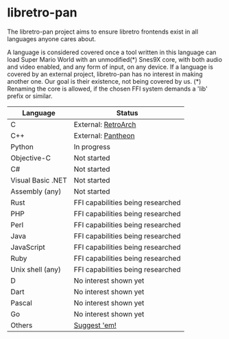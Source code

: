 libretro-pan
============

The libretro-pan project aims to ensure libretro frontends exist in all languages anyone cares about.

A language is considered covered once a tool written in this language can load Super Mario World with an unmodified(\*) Snes9X core, with both audio and video enabled, and any form of input, on any device.
If a language is covered by an external project, libretro-pan has no interest in making another one. Our goal is their existence, not being covered by us.
(\*) Renaming the core is allowed, if the chosen FFI system demands a 'lib' prefix or similar.

| Language | Status |
| ---- | ---- |
| C | External: [RetroArch](https://github.com/libretro/RetroArch) |
| C++ | External: [Pantheon](https://github.com/Druage/Pantheon) |
| Python | In progress |
| Objective-C | Not started |
| C# | Not started |
| Visual Basic .NET | Not started |
| Assembly (any) | Not started |
| Rust | FFI capabilities being researched |
| PHP | FFI capabilities being researched |
| Perl | FFI capabilities being researched |
| Java | FFI capabilities being researched |
| JavaScript | FFI capabilities being researched |
| Ruby | FFI capabilities being researched |
| Unix shell (any) | FFI capabilities being researched |
| D | No interest shown yet |
| Dart | No interest shown yet |
| Pascal | No interest shown yet |
| Go | No interest shown yet |
| Others | [Suggest 'em!](https://github.com/Alcaro/libretro-pan/issues) |
